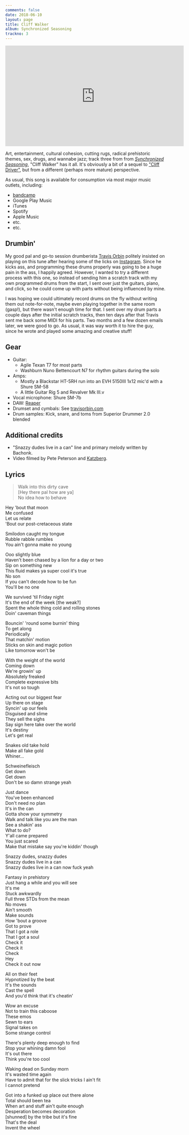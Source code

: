 ```yaml
---
comments: false
date: 2018-06-10
layout: page
title: Cliff Walker
album: Synchronized Seasoning
trackno: 3
---
```


<iframe width="560" height="315" src="https://www.youtube.com/embed/PMaBDVKe7kE" frameborder="0" allowfullscreen></iframe>

Art, entertainment, cultural cohesion, cutting rugs,
radical prehistoric themes, sex, drugs, and wannabe jazz;
track three from
from [_Synchronized Seasoning_](/music/synchronized-seasoning),
"Cliff Walker" has it all.
It's obviously a bit of a sequel to
["Cliff Driver"](/music/songs-these-are-songs/cliff-driver),
but from a different (perhaps more mature) perspective.

As usual, this song is available for consumption via most major music outlets,
including:

* [bandcamp](https://petepeterson.bandcamp.com/track/cliff-walker)
* Google Play Music
* iTunes
* Spotify
* Apple Music
* etc.
* etc.


## Drumbin'

My good pal and go-to session drumberista
[Travis Orbin](http://travisorbin.com)
politely insisted on playing on this tune after hearing some of the licks on
[Instagram](https://instagram.com/petepppeterson).
Since he kicks ass,
and programming these drums properly was going to be a huge pain in the ass,
I happily agreed.
However, I wanted to try a different process with this one,
so instead of sending him
a scratch track with my own programmed drums from the start,
I sent over just the guitars, piano, and click,
so he could come up with parts without being influenced by mine.

I was hoping we could ultimately record drums on the fly without writing them out note-for-note,
maybe even playing together in the same room (gasp!),
but there wasn't enough time for that.
I sent over my drum parts a couple days after the initial scratch tracks,
then ten days after that Travis sent me back some MIDI for his parts.
Two months and a few dozen emails later, we were good to go.
As usual, it was way worth it to hire the guy,
since he wrote and played some amazing and creative stuff!


## Gear

* Guitar:
  * Agile Texan T7 for most parts
  * Washburn Nuno Bettencourt N7 for rhythm guitars during the solo
* Amps:
  * Mostly a Blackstar HT-5RH run into an EVH 5150III 1x12 mic'd with a
    Shure SM-58
  * A little Guitar Rig 5 and Revalver Mk III.v
* Vocal microphone: Shure SM-7b
* DAW: [Reaper](https://www.reaper.fm/)
* Drumset and cymbals: See [travisorbin.com](http://travisorbin.com/equipment.htm)
* Drum samples: Kick, snare, and toms from Superior Drummer 2.0 blended


## Additional credits

* "Snazzy dudes live in a can" line and primary melody written by Bachonk.
* Video filmed by Pete Peterson and [Katzberg](https://soundcloud.com/katzberg).


## Lyrics

>Walk into this dirty cave<br>
[Hey there pal how are ya]<br>
No idea how to behave
>
Hey 'bout that moon<br>
Me confused<br>
Let us relate<br>
'Bout our post-cretaceous state
>
Smilodon caught my tongue<br>
Rubble rabble rumbles<br>
You ain't gonna make no young
>
Ooo slightly blue<br>
Haven't been chased by a lion for a day or two<br>
Sip on something new<br>
This fluid makes ya super cool it's true<br>
No son<br>
If you can't decode how to be fun<br>
You'll be no one
>
We survived 'til Friday night<br>
It's the end of the week [the weak?]<br>
Spent the whole thing cold and rolling stones<br>
Doin' caveman things
>
Bouncin' 'round some burnin' thing<br>
To get along<br>
Periodically<br>
That matchin' motion<br>
Sticks on skin and magic potion<br>
Like tomorrow won't be
>
With the weight of the world<br>
Coming down<br>
We're growin' up<br>
Absolutely freaked<br>
Complete expressive bits<br>
It's not so tough
>
Acting out our biggest fear<br>
Up there on stage<br>
Syncin' up our feels<br>
Disguised and slime<br>
They sell the sighs<br>
Say sign here take over the world<br>
It's destiny<br>
Let's get real
>
Snakes old take hold<br>
Make all fake gold<br>
Whiner...
>
Schweinefleisch<br>
Get down<br>
Get down<br>
Don't be so damn strange yeah
>
Just dance<br>
You've been enhanced<br>
Don't need no plan<br>
It's in the can<br>
Gotta show your symmetry<br>
Walk and talk like you are the man<br>
See a shakin' ass<br>
What to do?<br>
Y'all came prepared<br>
You just scared<br>
Make that mistake say you're kiddin' though
>
Snazzy dudes, snazzy dudes<br>
Snazzy dudes live in a can<br>
Snazzy dudes live in a can now fuck yeah
>
Fantasy in prehistory<br>
Just hang a while and you will see<br>
It's me<br>
Stuck awkwardly<br>
Full three STDs from the mean<br>
No moves<br>
Ain't smooth<br>
Make sounds<br>
How 'bout a groove<br>
Got to prove<br>
That I got a role<br>
That I got a soul<br>
Check it<br>
Check it<br>
Check<br>
Hey<br>
Check it out now
>
All on their feet<br>
Hypnotized by the beat<br>
It's the sounds<br>
Cast the spell<br>
And you'd think that it's cheatin'
>
Wow an excuse<br>
Not to train this caboose<br>
These emos<br>
Sewn to ears<br>
Signal takes on<br>
Some strange control
>
There's plenty deep enough to find<br>
Stop your whining damn fool<br>
It's out there<br>
Think you're too cool
>
Waking dead on Sunday morn<br>
It's wasted time again<br>
Have to admit that for the slick tricks I ain't fit<br>
I cannot pretend
>
Got into a funked up place out there alone<br>
Total should been tea<br>
When art and stuff ain't quite enough<br>
Desperation becomes decoration<br>
[shunned] by the tribe but it's fine<br>
That's the deal<br>
Invent the wheel

